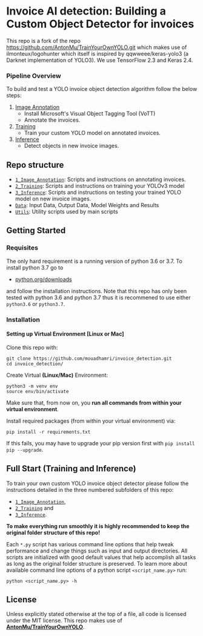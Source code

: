 # Invoice AI detection: Building a Custom Object Detector for invoices

This repo is a fork of the repo https://github.com/AntonMu/TrainYourOwnYOLO.git which makes use of ilmonteux/logohunter which itself is inspired by qqwweee/keras-yolo3 (a Darknet implementation  of YOLO3).
We use TensorFlow 2.3 and Keras 2.4.

### Pipeline Overview

To build and test a YOLO invoice object detection algorithm follow the below steps:

 1. [Image Annotation](/1_Image_Annotation/)
	 - Install Microsoft's Visual Object Tagging Tool (VoTT)
	 - Annotate the invoices.
 2. [Training](/2_Training/)
 	- Train your custom YOLO model on annotated invoices. 
 3. [Inference](/3_Inference/)
 	- Detect objects in new invoice images.

## Repo structure
+ [`1_Image_Annotation`](/1_Image_Annotation/): Scripts and instructions on annotating invoices.
+ [`2_Training`](/2_Training/): Scripts and instructions on training your YOLOv3 model
+ [`3_Inference`](/3_Inference/): Scripts and instructions on testing your trained YOLO model on new invoice images.
+ [`Data`](/Data/): Input Data, Output Data, Model Weights and Results
+ [`Utils`](/Utils/): Utility scripts used by main scripts

## Getting Started

### Requisites
The only hard requirement is a running version of python 3.6 or 3.7. To install python 3.7 go to 
- [python.org/downloads](https://www.python.org/downloads/release/python-376/) 

and follow the installation instructions. Note that this repo has only been tested with python 3.6 and python 3.7 thus it is recommened to use either `python3.6` or `python3.7`.



### Installation

#### Setting up Virtual Environment [Linux or Mac]

Clone this repo with:
```
git clone https://github.com/mouadhamri/invoice_detection.git
cd invoice_detection/
```
Create Virtual **(Linux/Mac)** Environment:
```
python3 -m venv env
source env/bin/activate
```
Make sure that, from now on, you **run all commands from within your virtual environment**.

Install required packages (from within your virtual environment) via:

```
pip install -r requirements.txt
```
If this fails, you may have to upgrade your pip version first with `pip install pip --upgrade`.

## Full Start (Training and Inference)

To train your own custom YOLO invoice object detector please follow the instructions detailed in the three numbered subfolders of this repo:
- [`1_Image_Annotation`](/1_Image_Annotation/),
- [`2_Training`](/2_Training/) and
- [`3_Inference`](/3_Inference/).
 
**To make everything run smoothly it is highly recommended to keep the original folder structure of this repo!**

Each `*.py` script has various command line options that help tweak performance and change things such as input and output directories. All scripts are initialized with good default values that help accomplish all tasks as long as the original folder structure is preserved. To learn more about available command line options of a python script `<script_name.py>` run:

```
python <script_name.py> -h
```

## License

Unless explicitly stated otherwise at the top of a file, all code is licensed under the MIT license. This repo makes use of  [**AntonMu/TrainYourOwnYOLO**](https://github.com/AntonMu/TrainYourOwnYOLO.git).

